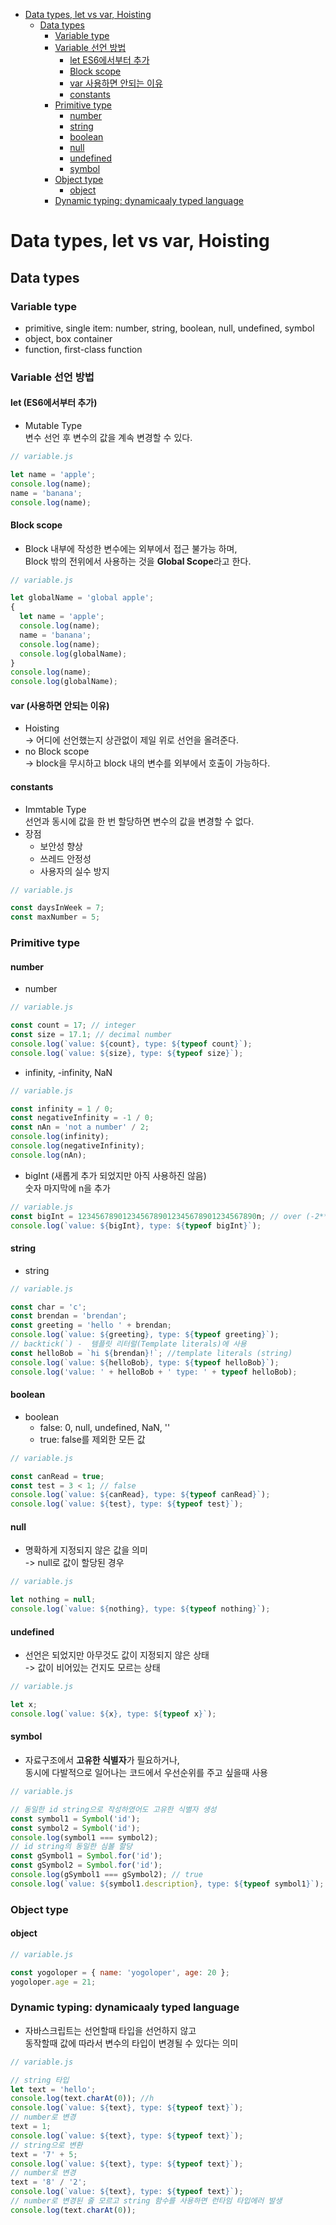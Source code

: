 <!-- TOC -->

- [Data types, let vs var, Hoisting](#data-types-let-vs-var-hoisting)
  - [Data types](#data-types)
    - [Variable type](#variable-type)
    - [Variable 선언 방법](#variable-%EC%84%A0%EC%96%B8-%EB%B0%A9%EB%B2%95)
      - [let ES6에서부터 추가](#let-es6%EC%97%90%EC%84%9C%EB%B6%80%ED%84%B0-%EC%B6%94%EA%B0%80)
      - [Block scope](#block-scope)
      - [var 사용하면 안되는 이유](#var-%EC%82%AC%EC%9A%A9%ED%95%98%EB%A9%B4-%EC%95%88%EB%90%98%EB%8A%94-%EC%9D%B4%EC%9C%A0)
      - [constants](#constants)
    - [Primitive type](#primitive-type)
      - [number](#number)
      - [string](#string)
      - [boolean](#boolean)
      - [null](#null)
      - [undefined](#undefined)
      - [symbol](#symbol)
    - [Object type](#object-type)
      - [object](#object)
    - [Dynamic typing: dynamicaaly typed language](#dynamic-typing-dynamicaaly-typed-language)

<!-- /TOC -->

# Data types, let vs var, Hoisting

## Data types
### Variable type
- primitive, single item: number, string, boolean, null, undefined, symbol
- object, box container
- function, first-class function
### Variable 선언 방법
#### let (ES6에서부터 추가)
- Mutable Type  
  변수 선언 후 변수의 값을 계속 변경할 수 있다.
``` javascript
// variable.js

let name = 'apple';
console.log(name);
name = 'banana';
console.log(name);
```
#### Block scope
- Block 내부에 작성한 변수에는 외부에서 접근 불가능 하며,  
  Block 밖의 전위에서 사용하는 것을 **Global Scope**라고 한다.
``` javascript 
// variable.js

let globalName = 'global apple';
{
  let name = 'apple';
  console.log(name);
  name = 'banana';
  console.log(name);
  console.log(globalName);
}
console.log(name);
console.log(globalName);
```

#### var (사용하면 안되는 이유)
- Hoisting  
  -> 어디에 선언했는지 상관없이 제일 위로 선언을 올려준다.
- no Block scope  
  -> block을 무시하고 block 내의 변수를 외부에서 호출이 가능하다.

#### constants
- Immtable Type  
  선언과 동시에 값을 한 번 할당하면 변수의 값을 변경할 수 없다.
- 장점  
  - 보안성 향상
  - 쓰레드 안정성
  - 사용자의 실수 방지
``` javascript
// variable.js

const daysInWeek = 7;
const maxNumber = 5;
```

### Primitive type
#### number
- number
``` javascript
// variable.js

const count = 17; // integer
const size = 17.1; // decimal number
console.log(`value: ${count}, type: ${typeof count}`);
console.log(`value: ${size}, type: ${typeof size}`);
```

- infinity, -infinity, NaN
``` javascript
// variable.js

const infinity = 1 / 0;
const negativeInfinity = -1 / 0;
const nAn = 'not a number' / 2;
console.log(infinity);
console.log(negativeInfinity);
console.log(nAn);
```

- bigInt (새롭게 추가 되었지만 아직 사용하진 않음)  
  숫자 마지막에 n을 추가
``` javascript
// variable.js
const bigInt = 1234567890123456789012345678901234567890n; // over (-2**53) ~ 2*53)
console.log(`value: ${bigInt}, type: ${typeof bigInt}`);
```

#### string
- string
``` javascript
// variable.js

const char = 'c';
const brendan = 'brendan';
const greeting = 'hello ' + brendan;
console.log(`value: ${greeting}, type: ${typeof greeting}`);
// backtick(`) -  템플릿 리터럴(Template literals)에 사용
const helloBob = `hi ${brendan}!`; //template literals (string)
console.log(`value: ${helloBob}, type: ${typeof helloBob}`);
console.log('value: ' + helloBob + ' type: ' + typeof helloBob);
```

#### boolean
- boolean  
  - false: 0, null, undefined, NaN, ''
  - true: false를 제외한 모든 값
``` javascript
// variable.js

const canRead = true;
const test = 3 < 1; // false
console.log(`value: ${canRead}, type: ${typeof canRead}`);
console.log(`value: ${test}, type: ${typeof test}`);
```

#### null
- 명확하게 지정되지 않은 값을 의미  
  -> null로 값이 할당된 경우
``` javascript
// variable.js

let nothing = null;
console.log(`value: ${nothing}, type: ${typeof nothing}`);
```

#### undefined
- 선언은 되었지만 아무것도 값이 지정되지 않은 상태  
  -> 값이 비어있는 건지도 모르는 상태
``` javascript
// variable.js

let x;
console.log(`value: ${x}, type: ${typeof x}`);
```

#### symbol
- 자료구조에서 **고유한 식별자**가 필요하거나,  
  동시에 다발적으로 일어나는 코드에서 우선순위를 주고 싶을때 사용
``` javascript
// variable.js

// 동일한 id string으로 작성하였어도 고유한 식별자 생성
const symbol1 = Symbol('id');
const symbol2 = Symbol('id');
console.log(symbol1 === symbol2);
// id string의 동일한 심볼 할당
const gSymbol1 = Symbol.for('id');
const gSymbol2 = Symbol.for('id');
console.log(gSymbol1 === gSymbol2); // true
console.log(`value: ${symbol1.description}, type: ${typeof symbol1}`);
```

### Object type
#### object
``` javascript
// variable.js

const yogoloper = { name: 'yogoloper', age: 20 };
yogoloper.age = 21;
```

### Dynamic typing: dynamicaaly typed language
- 자바스크립트는 선언할때 타입을 선언하지 않고  
  동작할때 값에 따라서 변수의 타입이 변경될 수 있다는 의미
``` javascript
// variable.js

// string 타입
let text = 'hello';
console.log(text.charAt(0)); //h
console.log(`value: ${text}, type: ${typeof text}`);
// number로 변경
text = 1;
console.log(`value: ${text}, type: ${typeof text}`);
// string으로 변환
text = '7' + 5;
console.log(`value: ${text}, type: ${typeof text}`);
// number로 변경
text = '8' / '2';
console.log(`value: ${text}, type: ${typeof text}`);
// number로 변경된 줄 모르고 string 함수를 사용하면 런타임 타입에러 발생
console.log(text.charAt(0));
```
